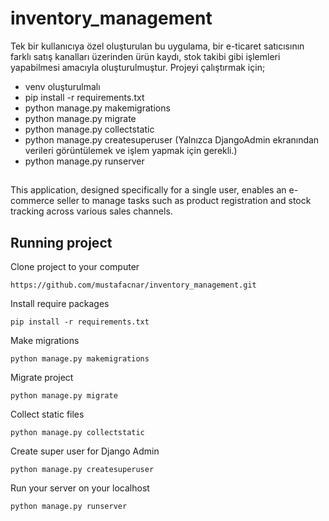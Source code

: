 # inventory_management

Tek bir kullanıcıya özel oluşturulan bu uygulama, bir e-ticaret satıcısının  farklı satış kanalları üzerinden ürün kaydı, stok takibi  gibi işlemleri yapabilmesi amacıyla oluşturulmuştur.
Projeyi çalıştırmak için;
* venv oluşturulmalı
* pip install -r requirements.txt
* python manage.py makemigrations
* python manage.py migrate
* python manage.py collectstatic
* python manage.py createsuperuser (Yalnızca DjangoAdmin ekranından verileri görüntülemek ve işlem yapmak için gerekli.)
* python manage.py runserver

##
This application, designed specifically for a single user, enables an e-commerce seller to manage tasks such as product registration and stock tracking across various sales channels.
	
## Running project
Clone project to your computer

	https://github.com/mustafacnar/inventory_management.git
 
Install require packages

	pip install -r requirements.txt

Make migrations

	python manage.py makemigrations

Migrate project

	python manage.py migrate

Collect static files

	python manage.py collectstatic

Create super user for Django Admin

	python manage.py createsuperuser
		
Run your server on your localhost

	python manage.py runserver
